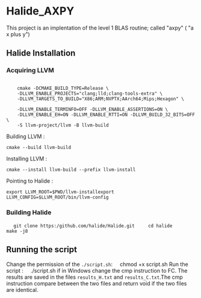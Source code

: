 # Halide_AXPY
This project is an implentation of the level 1 BLAS routine; called "axpy" ( "a x plus y")

## Halide Installation
### Acquiring LLVM

<code>
    cmake -DCMAKE_BUILD_TYPE=Release \       
    -DLLVM_ENABLE_PROJECTS="clang;lld;clang-tools-extra" \        
    -DLLVM_TARGETS_TO_BUILD="X86;ARM;NVPTX;AArch64;Mips;Hexagon" \        
    -DLLVM_ENABLE_TERMINFO=OFF -DLLVM_ENABLE_ASSERTIONS=ON \        
    -DLLVM_ENABLE_EH=ON -DLLVM_ENABLE_RTTI=ON -DLLVM_BUILD_32_BITS=OFF \        
    -S llvm-project/llvm -B llvm-build </code>


Building LLVM : 

```cmake --build llvm-build```

Installing LLVM :

```cmake --install llvm-build --prefix llvm-install```

Pointing to Halide :

```export LLVM_ROOT=$PWD/llvm-installexport LLVM_CONFIG=$LLVM_ROOT/bin/llvm-config```

### Building Halide
   ``` git clone https:/github.com/halide/Halide.git    
    cd halide    
    make -j8```
## Running the script 
Change the permission of the `./script.sh`:
    chmod +x script.sh
Run the script :
    ./script.sh
if in Windows change the cmp instruction to FC. The results are saved in the files `results_H.txt` and `results_C.txt`.The cmp instruction compare between the two files and return void if the two files are identical. 
